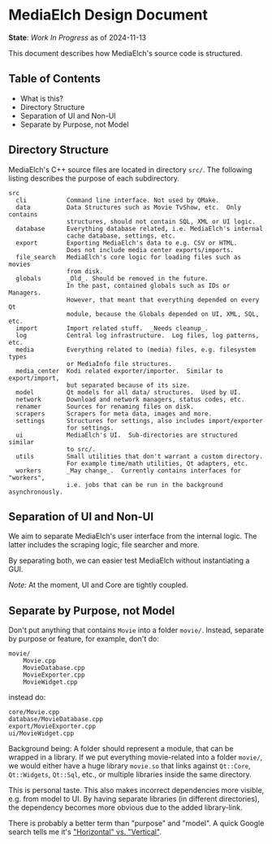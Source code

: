 # MediaElch Design Document

__State__: *Work In Progress* as of 2024-11-13

This document describes how MediaElch's source code is structured.


## Table of Contents

 - What is this?
 - Directory Structure
 - Separation of UI and Non-UI
 - Separate by Purpose, not Model


## Directory Structure

MediaElch's C++ source files are located in directory `src/`.
The following listing describes the purpose of each subdirectory.

```
src
  cli           Command line interface. Not used by QMake.
  data          Data Structures such as Movie TvShow, etc.  Only contains
                structures, should not contain SQL, XML or UI logic.
  database      Everything database related, i.e. MediaElch's internal
                cache database, settings, etc.
  export        Exporting MediaElch's data to e.g. CSV or HTML.
                Does not include media center exports/imports.
  file_search   MediaElch's core logic for loading files such as movies
                from disk.
  globals       _Old_. Should be removed in the future.
                In the past, contained globals such as IDs or Managers.
                However, that meant that everything depended on every Qt
                module, because the Globals depended on UI, XML, SQL, etc.
  import        Import related stuff.  _Needs cleanup_.
  log           Central log infrastructure.  Log files, log patterns, etc.
  media         Everything related to (media) files, e.g. filesystem types
                or MediaInfo file structures.
  media_center  Kodi related exporter/importer.  Similar to export/import,
                but separated because of its size.
  model         Qt models for all data/ structures.  Used by UI.
  network       Download and network managers, status codes, etc.
  renamer       Sources for renaming files on disk.
  scrapers      Scrapers for meta data, images and more.
  settings      Structures for settings, also includes import/exporter
                for settings.
  ui            MediaElch's UI.  Sub-directories are structured similar
                to src/.
  utils         Small utilities that don't warrant a custom directory.
                For example time/math utilities, Qt adapters, etc.
  workers       _May change_.  Currently contains interfaces for "workers",
                i.e. jobs that can be run in the background asynchronously.
```


## Separation of UI and Non-UI

We aim to separate MediaElch's user interface from the internal logic.
The latter includes the scraping logic, file searcher and more.

By separating both, we can easier test MediaElch without instantiating a GUI.

_Note:_ At the moment, UI and Core are tightly coupled.


## Separate by Purpose, not Model

Don't put anything that contains `Movie` into a folder `movie/`.
Instead, separate by purpose or feature, for example, don't do:

```
movie/
    Movie.cpp
    MovieDatabase.cpp
    MovieExporter.cpp
    MovieWidget.cpp
```

instead do:

```
core/Movie.cpp
database/MovieDatabase.cpp
export/MovieExporter.cpp
ui/MovieWidget.cpp
```

Background being: A folder should represent a module, that can be wrapped
in a library.  If we put everything movie-related into a folder `movie/`,
we would either have a huge library `movie.so` that links against `Qt::Core`,
`Qt::Widgets`, `Qt::Sql`, etc., or multiple libraries inside the same directory.

This is personal taste.  This also makes incorrect dependencies more visible,
e.g. from model to UI.  By having separate libraries (in different directories),
the dependency becomes more obvious due to the added library-link.

There is probably a better term than "purpose" and "model".
A quick Google search tells me it's ["Horizontal" vs. "Vertical"][0].


[0]: https://www.slideshare.net/ChristianHujer/vertical-vs-horizontal-software-architecture
